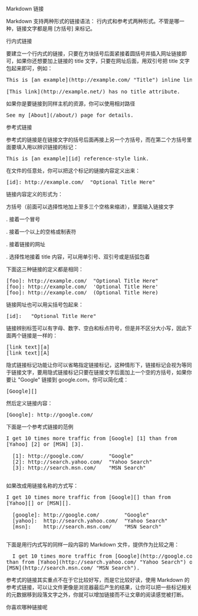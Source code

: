 Markdown 链接

Markdown 支持两种形式的链接语法： 行内式和参考式两种形式。不管是哪一种，链接文字都是用 [方括号] 来标记。


行内式链接


要建立一个行内式的链接，只要在方块括号后面紧接着圆括号并插入网址链接即可，如果你还想要加上链接的 title 文字，只要在网址后面，用双引号把 title 文字包起来即可，例如：
<pre>
This is [an example](http://example.com/ "Title") inline link.

[This link](http://example.net/) has no title attribute.
</pre>
如果你是要链接到同样主机的资源，你可以使用相对路径
<pre>
See my [About](/about/) page for details.
</pre>
参考式链接


参考式的链接是在链接文字的括号后面再接上另一个方括号，而在第二个方括号里面要填入用以辨识链接的标记：
<pre>
This is [an example][id] reference-style link.
</pre>
在文件的任意处，你可以把这个标记的链接内容定义出来：
<pre>
[id]: http://example.com/  "Optional Title Here"
</pre>
链接内容定义的形式为：

方括号（前面可以选择性地加上至多三个空格来缩进），里面输入链接文字

   . 接着一个冒号

   . 接着一个以上的空格或制表符

   . 接着链接的网址

   . 选择性地接着 title 内容，可以用单引号、双引号或是括弧包着

下面这三种链接的定义都是相同：
<pre>
[foo]: http://example.com/  "Optional Title Here"
[foo]: http://example.com/  'Optional Title Here'
[foo]: http://example.com/  (Optional Title Here)
</pre>
链接网址也可以用尖括号包起来：
<pre>
[id]: <http://example.com/>  "Optional Title Here"
</pre>
链接辨别标签可以有字母、数字、空白和标点符号，但是并不区分大小写，因此下面两个链接是一样的：
<pre>
[link text][a]
[link text][A]
</pre>
隐式链接标记功能让你可以省略指定链接标记，这种情形下，链接标记会视为等同于链接文字，要用隐式链接标记只要在链接文字后面加上一个空的方括号，如果你要让 "Google" 链接到 google.com，你可以简化成：
<pre>
[Google][]
</pre>
然后定义链接内容：
<pre>
[Google]: http://google.com/
</pre>
下面是一个参考式链接的范例
<pre>
I get 10 times more traffic from [Google] [1] than from
[Yahoo] [2] or [MSN] [3].

  [1]: http://google.com/        "Google"
  [2]: http://search.yahoo.com/  "Yahoo Search"
  [3]: http://search.msn.com/    "MSN Search"
  </pre>
  如果改成用链接名称的方式写：
  <pre>
I get 10 times more traffic from [Google][] than from
[Yahoo][] or [MSN][].

  [google]: http://google.com/        "Google"
  [yahoo]:  http://search.yahoo.com/  "Yahoo Search"
  [msn]:    http://search.msn.com/    "MSN Search"
  </pre>
  下面是用行内式写的同样一段内容的 Markdown 文件，提供作为比较之用：
  <pre>
  I get 10 times more traffic from [Google](http://google.com/ "Google")
than from [Yahoo](http://search.yahoo.com/ "Yahoo Search") or
[MSN](http://search.msn.com/ "MSN Search").
</pre>
参考式的链接其实重点不在于它比较好写，而是它比较好读，使用 Markdown 的参考式链接，可以让文件更像是浏览器最后产生的结果，让你可以把一些标记相关的元数据移到段落文字之外，你就可以增加链接而不让文章的阅读感觉被打断。


你喜欢哪种链接呢

